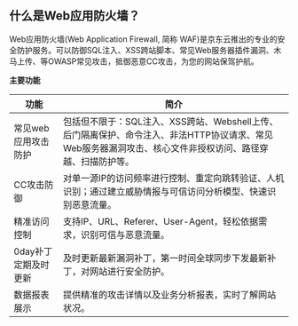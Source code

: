 ## **什么是Web应用防火墙？**

Web应用防火墙(Web Application Firewall, 简称 WAF)是京东云推出的专业的安全防护服务。可以防御SQL注入、XSS跨站脚本、常见Web服务器插件漏洞、木马上传、等OWASP常见攻击，抵御恶意CC攻击，为您的网站保驾护航。

**主要功能**

| 功能                 | 简介                                                         |
| -------------------- | ------------------------------------------------------------ |
| 常见web应用攻击防护  | 包括但不限于：SQL注入、XSS跨站、Webshell上传、后门隔离保护、命令注入、非法HTTP协议请求、常见Web服务器漏洞攻击、核心文件非授权访问、路径穿越、扫描防护等。 |
| CC攻击防御           | 对单一源IP的访问频率进行控制、重定向跳转验证、人机识别；通过建立威胁情报与可信访问分析模型、快速识别恶意流量。 |
| 精准访问控制         | 支持IP、URL、Referer、User-Agent，轻松依据需求，识别可信与恶意流量。 |
| 0day补丁定期及时更新 | 及时更新最新漏洞补丁，第一时间全球同步下发最新补丁，对网站进行安全防护。 |
| 数据报表展示         | 提供精准的攻击详情以及业务分析报表，实时了解网站状况。       |

 
